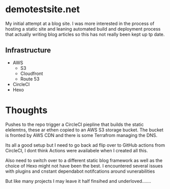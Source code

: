 # demotestsite.net

My initial attempt at a blog site. I was more interested in the process of hosting a static site and leaning automated build and deployment process that actually writing blog articles so this has not really been kept up tp date.

## Infrastructure

- AWS
    - S3
    - Cloudfront
    - Route 53
- CircleCI
- Hexo


# Thoughts 

Pushes to the repo trigger a CircleCI piepline that builds the static elelemtns, these ar ethen copied to an AWS S3 storage bucket. The bucket is fronted by AWS CDN and there is some Terrafrom managing the DNS.

Its all a good setup but I need to go back ad flip over to GitHub actions from CircleCI, I dont think Actions were availabele when I created all this.

Also need to switch over to a different static blog framework as well as the choice of Hexo might not have been the best. I encountered several issues with plugins and cnstant dependabot notifcations around vunerabilities

But like many projects I may leave it half finsihed and underloved.......
